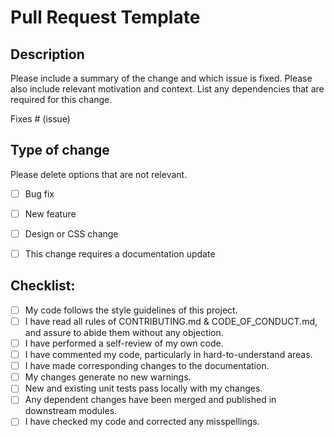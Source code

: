 # Pull Request Template

## Description

Please include a summary of the change and which issue is fixed. Please also include relevant motivation and context. List any dependencies that are required for this change.

Fixes # (issue)

## Type of change

Please delete options that are not relevant.

- [ ] Bug fix 
- [ ] New feature 
- [ ] Design or CSS change
- [ ] This change requires a documentation update



## Checklist:

- [ ] My code follows the style guidelines of this project.
- [ ] I have read all rules of CONTRIBUTING.md & CODE_OF_CONDUCT.md, and assure to abide them without any objection.
- [ ] I have performed a self-review of my own code.
- [ ] I have commented my code, particularly in hard-to-understand areas.
- [ ] I have made corresponding changes to the documentation.
- [ ] My changes generate no new warnings.
- [ ] New and existing unit tests pass locally with my changes.
- [ ] Any dependent changes have been merged and published in downstream modules.
- [ ] I have checked my code and corrected any misspellings.